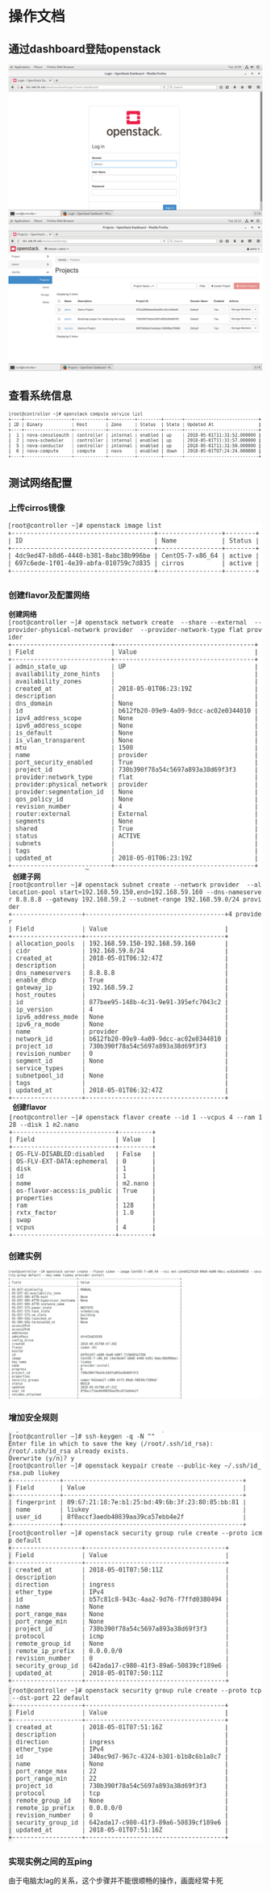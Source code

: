 # 操作文档
## 通过dashboard登陆openstack
![](../task1/images/register.png)  
![](../task1/images/content.png)
## 查看系统信息
![](image/list_server.png)
## 测试网络配置
### 上传cirros镜像
![](image/list_image.png)
### 创建flavor及配置网络
**创建网络**  
![](image/network_create.png)  
**创建子网**  
![](image/subnet_create.png)  
**创建flavor**  
![](image/flavor_create.png)
### 创建实例  
![](image/instance_create.png)
### 增加安全规则
![](image/add_ssh.png)
![](image/allow_acmp.png)
![](image/allow_tcp.png)
### 实现实例之间的互ping
由于电脑太lag的关系，这个步骤并不能很顺畅的操作，画面经常卡死
